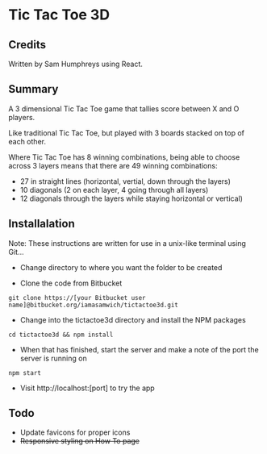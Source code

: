 # Tic Tac Toe 3D

## Credits

Written by Sam Humphreys using React.

## Summary

A 3 dimensional Tic Tac Toe game that tallies score between X and O players.

Like traditional Tic Tac Toe, but played with 3 boards stacked on top of each other.

Where Tic Tac Toe has 8 winning combinations, being able to choose across 3 layers means that there are 49 winning combinations:

* 27 in straight lines (horizontal, vertial, down through the layers)
* 10 diagonals (2 on each layer, 4 going through all layers)
* 12 diagonals through the layers while staying horizontal or vertical)

## Installalation

Note: These instructions are written for use in a unix-like terminal using Git...

* Change directory to where you want the folder to be created

* Clone the code from Bitbucket

`git clone https://[your Bitbucket user name]@bitbucket.org/iamasamwich/tictactoe3d.git`

* Change into the tictactoe3d directory and install the NPM packages

`cd tictactoe3d && npm install`

* When that has finished, start the server and make a note of the port the server is running on

`npm start`

* Visit http://localhost:[port] to try the app

## Todo

* Update favicons for proper icons
* <s>Responsive styling on How To page</s>